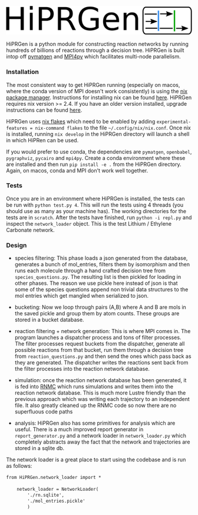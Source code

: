<img src="./logo.png">

HiPRGen is a python module for constructing reaction networks by running hundreds of billions of reactions through a decision tree. HiPRGen is built intop off [pymatgen](https://pymatgen.org/) and [MPI4py](https://pymatgen.org/) which facilitates multi-node parallelism.

### Installation

The most consistent way to get HiPRGen running (especially on macos, where the conda version of MPI doesn't work consistently) is using the [nix package manager](https://nixos.org/). Instructions for installing nix can be found [here](https://nixos.org/download.html). HiPRGen requires nix version >= 2.4. If you have an older version installed, upgrade instructions can be found [here](https://nixos.org/manual/nix/unstable/installation/upgrading.html).

HiPRGen uses [nix flakes](https://www.tweag.io/blog/2020-05-25-flakes/) which need to be enabled by adding `experimental-features = nix-command flakes` to the file `~/.config/nix/nix.conf`. Once nix is installed, running `nix develop` in the HiPRGen directory will launch a shell in which HiPRen can be used.

If you would prefer to use conda, the dependencies are `pymatgen`, `openbabel`, `pygraphviz`, `pycairo` and `mpi4py`. Create a conda environment where these are installed and then run `pip install -e .` from the HiPRGen directory. Again, on macos, conda and MPI don't work well together.

### Tests

Once you are in an environment where HiPRGen is installed, the tests can be run with `python test.py 4`. This will run the tests using 4 threads (you should use as many as your machine has). The working directories for the tests are in `scratch`. After the tests have finished, run `python -i repl.py` and inspect the `network_loader` object. This is the test Lithium / Ethylene Carbonate network.

### Design

- species filtering: This phase loads a json generated from the database, generates a bunch of mol_entries, filters them by isomorphism and then runs each molecule through a hand crafted decision tree from `species_questions.py`. The resulting list is then pickled for loading in other phases. The reason we use pickle here instead of json is that some of the species questions append non trivial data structures to the mol entries which get mangled when serialized to json.

- bucketing: Now we loop through pairs (A,B) where A and B are mols in the saved pickle and group them by atom counts. These groups are stored in a bucket database.

- reaction filtering + network generation: This is where MPI comes in. The program launches a dispatcher process and tons of filter processes. The filter processes request buckets from the dispatcher, generate all possible reactions from that bucket, run them through a decision tree from `reaction_questions.py` and then send the ones which pass back as they are generated. The dispatcher writes the reactions sent back from the filter processes into the reaction network database.

- simulation: once the reaction network database has been generated, it is fed into [RNMC](https://github.com/BlauGroup/RNMC) which runs simulations and writes them into the reaction network database. This is much more Lustre friendly than the previous approach which was writing each trajectory to an independent file. It also greatly cleaned up the RNMC code so now there are no superfluous code paths

- analysis: HiPRGen also has some primitives for analysis which are useful. There is a much improved report generator in `report_generator.py` and a network loader in `network_loader.py` which completely abstracts away the fact that the network and trajectories are stored in a sqlite db.

The network loader is a great place to start using the codebase and is run as follows:

```
from HiPRGen.network_loader import *

    network_loader = NetworkLoader(
        './rn.sqlite',
        './mol_entries.pickle'
        )
```
